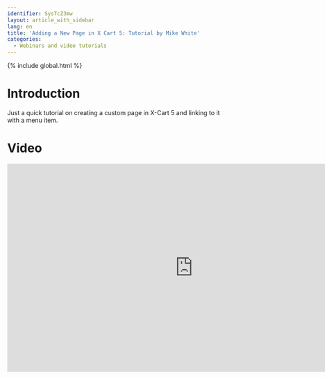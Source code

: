 ```yaml
---
identifier: SysTcZ3mw
layout: article_with_sidebar
lang: en
title: 'Adding a New Page in X Cart 5: Tutorial by Mike White'
categories:
  - Webinars and video tutorials
---
```


{% include global.html %}

# Introduction

Just a quick tutorial on creating a custom page in X-Cart 5 and linking to it with a menu item.

# Video

<iframe class="youtube-player" type="text/html" style="width: 853px; height: 480px" src="http://www.youtube.com/embed/JCY_OcxhA9k" frameborder="0"></iframe>
